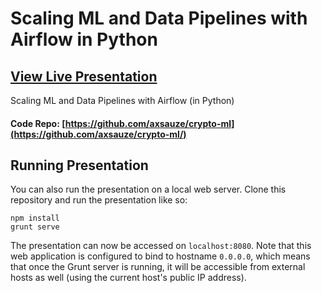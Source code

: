 # Scaling ML and Data Pipelines with Airflow in Python

## [View Live Presentation](https://axsauze.github.io/industrial-airflow/#/)

Scaling ML and Data Pipelines with Airflow (in Python)

#### Code Repo: [https://github.com/axsauze/crypto-ml](https://github.com/axsauze/crypto-ml/)

## Running Presentation

You can also run the presentation on a local web server. Clone this repository and run the presentation like so:

```
npm install
grunt serve
```

The presentation can now be accessed on `localhost:8080`. Note that this web application is configured to bind to hostname `0.0.0.0`, which means that once the Grunt server is running, it will be accessible from external hosts as well (using the current host's public IP address).



